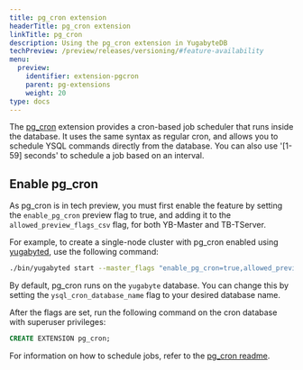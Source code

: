 ```yaml
---
title: pg_cron extension
headerTitle: pg_cron extension
linkTitle: pg_cron
description: Using the pg_cron extension in YugabyteDB
techPreview: /preview/releases/versioning/#feature-availability
menu:
  preview:
    identifier: extension-pgcron
    parent: pg-extensions
    weight: 20
type: docs
---
```


The [pg_cron](https://github.com/citusdata/pg_cron) extension provides a cron-based job scheduler that runs inside the database. It uses the same syntax as regular cron, and allows you to schedule YSQL commands directly from the database. You can also use '[1-59] seconds' to schedule a job based on an interval.

## Enable pg_cron

As pg_cron is in tech preview, you must first enable the feature by setting the `enable_pg_cron` preview flag to true, and adding it to the `allowed_preview_flags_csv` flag, for both YB-Master and TB-TServer.

For example, to create a single-node cluster with pg_cron enabled using [yugabyted](../../../reference/configuration/yugabyted/), use the following  command:

```sh
./bin/yugabyted start --master_flags "enable_pg_cron=true,allowed_preview_flags_csv=enable_pg_cron" --tserver_flags "enable_pg_cron=true,allowed_preview_flags_csv=enable_pg_cron" --ui false
```

By default, pg_cron runs on the `yugabyte` database. You can change this by setting the `ysql_cron_database_name` flag to your desired database name.

After the flags are set, run the following command on the cron database with superuser privileges:

```sql
CREATE EXTENSION pg_cron;
```

For information on how to schedule jobs, refer to the [pg_cron readme](https://github.com/yugabyte/yugabyte-db/blob/master/src/postgres/third-party-extensions/pg_cron/README.md).
